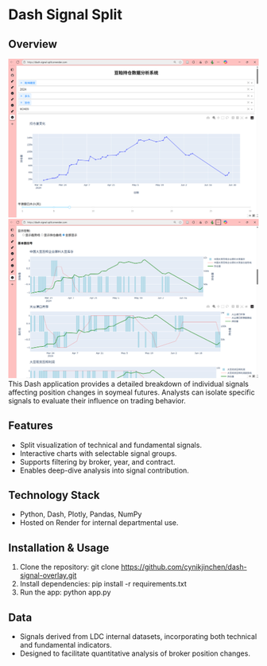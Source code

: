 # Dash Signal Split

## Overview
![Chart 1](signal_split.png)
![Chart 2](signal_split2.png)
This Dash application provides a detailed breakdown of individual signals affecting position changes in soymeal futures. Analysts can isolate specific signals to evaluate their influence on trading behavior.

## Features
- Split visualization of technical and fundamental signals.
- Interactive charts with selectable signal groups.
- Supports filtering by broker, year, and contract.
- Enables deep-dive analysis into signal contribution.

## Technology Stack
- Python, Dash, Plotly, Pandas, NumPy
- Hosted on Render for internal departmental use.

## Installation & Usage
1. Clone the repository: git clone https://github.com/cynikjinchen/dash-signal-overlay.git
2. Install dependencies: pip install -r requirements.txt
3. Run the app: python app.py

## Data
- Signals derived from LDC internal datasets, incorporating both technical and fundamental indicators.
- Designed to facilitate quantitative analysis of broker position changes.


